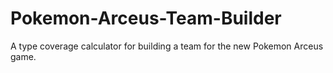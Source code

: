 # Pokemon-Arceus-Team-Builder
A type coverage calculator for building a team for the new Pokemon Arceus game.
